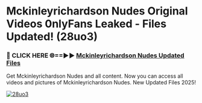 # Mckinleyrichardson Nudes Original Videos 0nlyFans Leaked - Files Updated! (28uo3)

<h3>🔴 CLICK HERE 🌐==►► <a href="https://tinyurl.com/ehrbuxhb" rel="nofollow">Mckinleyrichardson Nudes Updated Files</a></h3>

Get Mckinleyrichardson Nudes and all content. Now you can access all videos and pictures of Mckinleyrichardson Nudes. New Updated Files 2025!

[![28uo3](https://i.imgur.com/lVYEuWS.gif)](https://tinyurl.com/ehrbuxhb)
